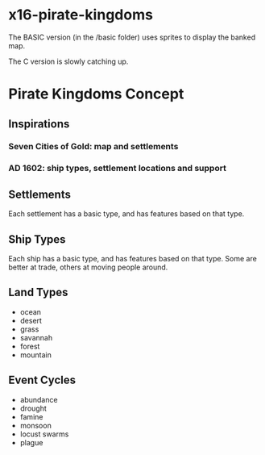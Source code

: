 # x16-pirate-kingdoms

The BASIC version (in the /basic folder) uses sprites to display the banked map.

The C version is slowly catching up.

# Pirate Kingdoms Concept

## Inspirations

### Seven Cities of Gold: map and settlements

### AD 1602: ship types, settlement locations and support

## Settlements

Each settlement has a basic type, and has features based on that type.

## Ship Types

Each ship has a basic type, and has features based on that type.
Some are better at trade, others at moving people around.

## Land Types

   - ocean
   - desert
   - grass
   - savannah
   - forest
   - mountain

## Event Cycles

   - abundance
   - drought
   - famine
   - monsoon
   - locust swarms
   - plague
